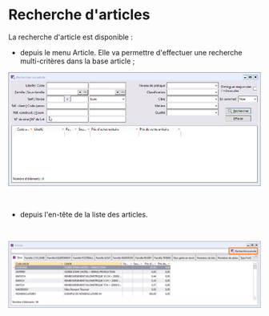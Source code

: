 # Recherche d'articles

La recherche d'article est disponible :


* depuis le menu Article. Elle va permettre d'effectuer une recherche 
 multi-critères dans la base article ;


![](../Article/recherche_articles.png)


 


* depuis l'en-tête de la liste des articles.


 


![](../Article/recherche_articles_2.png)


